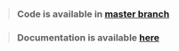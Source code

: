 > ### Code is available in [master branch](https://github.com/harisheoran/basic-hilt-demo/tree/master)

> ### Documentation is available [here](https://harisheoran.github.io/projects/basichiltdemo/)
